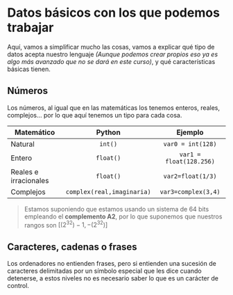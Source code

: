 # Datos básicos con los que podemos trabajar

Aquí, vamos a simplificar mucho las cosas, vamos a explicar qué tipo de datos acepta nuestro lenguaje *(Aunque podemos crear propios eso ya es algo más avanzado que no se dará en este curso)*, y qué características básicas tienen.

## Números

Los números, al igual que en las matemáticas los tenemos enteros, reales, complejos… por lo que aquí tenemos un tipo para cada cosa.

|Matemático|Python|Ejemplo|
| ---- | :--: | :--: |
| Natural | `int()` | `var0 = int(128)` |
| Entero | `float()` | `var1 = float(128.256)` |
| Reales e irracionales | `float()` | `var2=float(1/3)` |
| Complejos | `complex(real,imaginaria)` | `var3=complex(3,4)` |

> Estamos suponiendo que estamos usando un sistema de 64 bits empleando el **complemento A2**, por lo que suponemos que nuestros rangos son $[(2^{32})-1,-(2^{32})]$

## Caracteres, cadenas o frases

Los ordenadores no entienden frases, pero si entienden una sucesión de caracteres delimitadas por un símbolo especial que les dice cuando detenerse, a estos niveles no es necesario saber lo que es un carácter de control.
